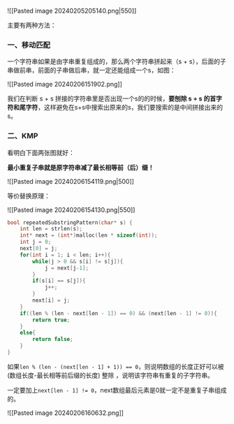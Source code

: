 ![[Pasted image 20240205205140.png|550]]

主要有两种方法：
### 一、移动匹配

一个字符串如果是由字串重复组成的，那么两个字符串拼起来（s + s），后面的子串做前串，前面的子串做后串，就一定还能组成一个s，如图：

![[Pasted image 20240206151902.png]]

我们在判断 s + s 拼接的字符串里是否出现一个s的的时候，**要刨除 s + s 的首字符和尾字符**，这样避免在s+s中搜索出原来的s，我们要搜索的是中间拼接出来的s。

### 二、KMP

看明白下面两张图就好：

**最小重复子串就是原字符串减了最长相等前（后）缀！**

![[Pasted image 20240206154119.png|500]]

等价替换原理：

![[Pasted image 20240206154130.png|550]]


```c
bool repeatedSubstringPattern(char* s) {
    int len = strlen(s);
    int* next = (int*)malloc(len * sizeof(int)); 
    int j = 0;
    next[0] = j;
    for(int i = 1; i < len; i++){
        while(j > 0 && s[i] != s[j]){
            j = next[j-1];
        }
        if(s[i] == s[j]){
            j++;
        }
        next[i] = j;
    }
    if((len % (len - next[len - 1]) == 0) && (next[len - 1] != 0)){
        return true;
    }
    else{
        return false;
    }
}
```

如果`len % (len - (next[len - 1] + 1)) == 0`，则说明数组的长度正好可以被 (数组长度-最长相等前后缀的长度) 整除 ，说明该字符串有重复的子字符串。

一定要加上`next[len - 1] != 0`，next数组最后元素是0就一定不是重复子串组成的。

![[Pasted image 20240206160632.png]]